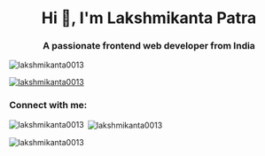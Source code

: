 <h1 align="center">Hi 👋, I'm Lakshmikanta Patra</h1>
<h3 align="center">A passionate frontend web developer from India</h3>

<p align="left"> <img src="https://komarev.com/ghpvc/?username=lakshmikanta0013&label=Profile%20views&color=0e75b6&style=flat" alt="lakshmikanta0013" /> </p>

<p align="left"> <a href="https://github.com/ryo-ma/github-profile-trophy"><img src="https://github-profile-trophy.vercel.app/?username=lakshmikanta0013" alt="lakshmikanta0013" /></a> </p>

<h3 align="left">Connect with me:</h3>
<p align="left">
</p>

<p><img align="left" src="https://github-readme-stats.vercel.app/api/top-langs?username=lakshmikanta0013&show_icons=true&locale=en&layout=compact" alt="lakshmikanta0013" /></p>

<p>&nbsp;<img align="center" src="https://github-readme-stats.vercel.app/api?username=lakshmikanta0013&show_icons=true&locale=en" alt="lakshmikanta0013" /></p>

<p><img align="center" src="https://github-readme-streak-stats.herokuapp.com/?user=lakshmikanta0013&" alt="lakshmikanta0013" /></p>

